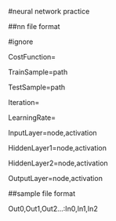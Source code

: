 #neural network practice

##nn file format

  #ignore

  CostFunction=

  TrainSample=path

  TestSample=path

  Iteration=

  LearningRate=

  InputLayer=node,activation

  HiddenLayer1=node,activation

  HiddenLayer2=node,activation

  OutputLayer=node,activation

##sample file format

  Out0,Out1,Out2...:In0,In1,In2

